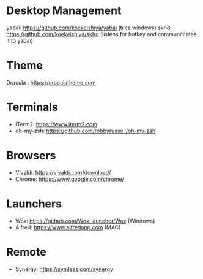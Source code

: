 # Desktop Management
yabai: https://github.com/koekeishiya/yabai (tiles windows)
skhd: https://github.com/koekeishiya/skhd (listens for hotkey and communitcates it to yabai)

# Theme
Dracula : https://draculatheme.com

# Terminals
- iTerm2: https://www.iterm2.com
- oh-my-zsh: https://github.com/robbyrussell/oh-my-zsh

# Browsers
- Vivaldi: https://vivaldi.com/download/
- Chrome: https://www.google.com/chrome/

# Launchers
- Wox: https://github.com/Wox-launcher/Wox (Windows)
- Alfred: https://www.alfredapp.com (MAC)

# Remote
- Synergy: https://symless.com/synergy
